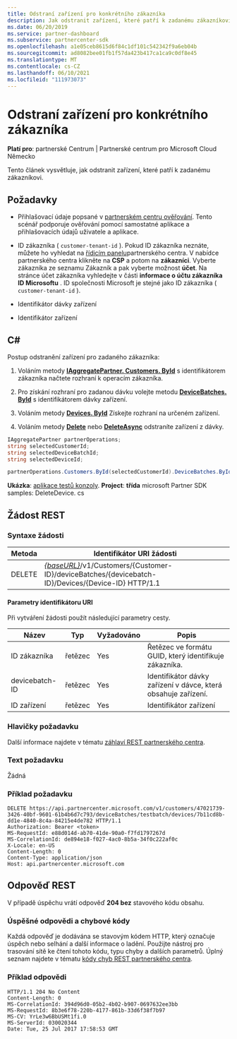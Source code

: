 ```yaml
---
title: Odstraní zařízení pro konkrétního zákazníka
description: Jak odstranit zařízení, které patří k zadanému zákazníkovi.
ms.date: 06/20/2019
ms.service: partner-dashboard
ms.subservice: partnercenter-sdk
ms.openlocfilehash: a1e05ceb8615d6f84c1df101c542342f9a6eb04b
ms.sourcegitcommit: ad8082bee01fb1f57da423b417ca1ca9c0df8e45
ms.translationtype: MT
ms.contentlocale: cs-CZ
ms.lasthandoff: 06/10/2021
ms.locfileid: "111973073"
---
```

# <a name="delete-a-device-for-the-specified-customer"></a>Odstraní zařízení pro konkrétního zákazníka

**Platí pro**: partnerské Centrum | Partnerské centrum pro Microsoft Cloud Německo

Tento článek vysvětluje, jak odstranit zařízení, které patří k zadanému zákazníkovi.

## <a name="prerequisites"></a>Požadavky

- Přihlašovací údaje popsané v [partnerském centru ověřování](partner-center-authentication.md). Tento scénář podporuje ověřování pomocí samostatné aplikace a přihlašovacích údajů uživatele a aplikace.

- ID zákazníka ( `customer-tenant-id` ). Pokud ID zákazníka neznáte, můžete ho vyhledat na [řídicím panelu](https://partner.microsoft.com/dashboard)partnerského centra. V nabídce partnerského centra klikněte na **CSP** a potom na **zákazníci**. Vyberte zákazníka ze seznamu Zákazník a pak vyberte možnost **účet**. Na stránce účet zákazníka vyhledejte v části **informace o účtu zákazníka** **ID Microsoftu** . ID společnosti Microsoft je stejné jako ID zákazníka ( `customer-tenant-id` ).

- Identifikátor dávky zařízení

- Identifikátor zařízení

## <a name="c"></a>C\#

Postup odstranění zařízení pro zadaného zákazníka:

1. Voláním metody [**IAggregatePartner. Customers. ById**](/dotnet/api/microsoft.store.partnercenter.customers.icustomercollection.byid) s identifikátorem zákazníka načtete rozhraní k operacím zákazníka.

2. Pro získání rozhraní pro zadanou dávku volejte metodu [**DeviceBatches. ById**](/dotnet/api/microsoft.store.partnercenter.devicesdeployment.idevicesbatchcollection.byid) s identifikátorem dávky zařízení.

3. Voláním metody [**Devices. ById**](/dotnet/api/microsoft.store.partnercenter.devicesdeployment.idevicecollection.byid) Získejte rozhraní na určeném zařízení.

4. Voláním metody [**Delete**](/dotnet/api/microsoft.store.partnercenter.devicesdeployment.idevice.delete) nebo [**DeleteAsync**](/dotnet/api/microsoft.store.partnercenter.devicesdeployment.idevice.deleteasync) odstraníte zařízení z dávky.

``` csharp
IAggregatePartner partnerOperations;
string selectedCustomerId;
string selectedDeviceBatchId;
string selectedDeviceId;

partnerOperations.Customers.ById(selectedCustomerId).DeviceBatches.ById(selectedDeviceBatchId).Devices.ById(selectedDeviceId).Delete();
```

**Ukázka**: [aplikace testů konzoly](console-test-app.md). **Project**: **třída** microsoft Partner SDK samples: DeleteDevice. cs

## <a name="rest-request"></a>Žádost REST

### <a name="request-syntax"></a>Syntaxe žádosti

| Metoda     | Identifikátor URI žádosti                                                                                                                        |
|------------|------------------------------------------------------------------------------------------------------------------------------------|
| DELETE     | [*{baseURL}*](partner-center-rest-urls.md)/v1/Customers/{Customer-ID}/deviceBatches/{devicebatch-ID}/Devices/{Device-ID} HTTP/1.1  |

#### <a name="uri-parameters"></a>Parametry identifikátoru URI

Při vytváření žádosti použít následující parametry cesty.

| Název           | Typ   | Vyžadováno | Popis                                                        |
|----------------|--------|----------|--------------------------------------------------------------------|
| ID zákazníka    | řetězec | Yes      | Řetězec ve formátu GUID, který identifikuje zákazníka.              |
| devicebatch-ID | řetězec | Yes      | Identifikátor dávky zařízení v dávce, která obsahuje zařízení. |
| ID zařízení      | řetězec | Yes      | Identifikátor zařízení                                             |

### <a name="request-headers"></a>Hlavičky požadavku

Další informace najdete v tématu [záhlaví REST partnerského centra](headers.md).

### <a name="request-body"></a>Text požadavku

Žádná

### <a name="request-example"></a>Příklad požadavku

```http
DELETE https://api.partnercenter.microsoft.com/v1/customers/47021739-3426-40bf-9601-61b4b6d7c793/deviceBatches/testbatch/devices/7b11cd8b-dd1e-4840-8c4a-84215e4de782 HTTP/1.1
Authorization: Bearer <token>
MS-RequestId: e88d014d-ab70-41de-90a0-f7fd1797267d
MS-CorrelationId: de894e18-f027-4ac0-8b5a-34f0c222af0c
X-Locale: en-US
Content-Length: 0
Content-Type: application/json
Host: api.partnercenter.microsoft.com
```

## <a name="rest-response"></a>Odpověď REST

V případě úspěchu vrátí odpověď **204 bez** stavového kódu obsahu.

### <a name="response-success-and-error-codes"></a>Úspěšné odpovědi a chybové kódy

Každá odpověď je dodávána se stavovým kódem HTTP, který označuje úspěch nebo selhání a další informace o ladění. Použijte nástroj pro trasování sítě ke čtení tohoto kódu, typu chyby a dalších parametrů. Úplný seznam najdete v tématu [kódy chyb REST partnerského centra](error-codes.md).

### <a name="response-example"></a>Příklad odpovědi

```http
HTTP/1.1 204 No Content
Content-Length: 0
MS-CorrelationId: 394d96d0-05b2-4b02-b907-0697632ee3bb
MS-RequestId: 8b3e6f78-220b-4177-861b-33d6f38f7b97
MS-CV: YrLe3w6BbUSMt1fi.0
MS-ServerId: 030020344
Date: Tue, 25 Jul 2017 17:58:53 GMT
```
